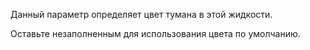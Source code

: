 Данный параметр определяет цвет тумана в этой жидкости.

Оставьте незаполненным для использования цвета по умолчанию.